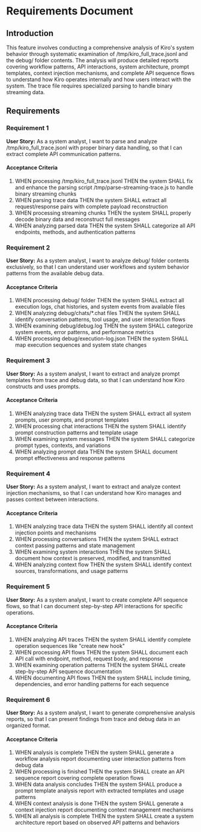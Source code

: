 # Requirements Document

## Introduction

This feature involves conducting a comprehensive analysis of Kiro's system behavior through systematic examination of /tmp/kiro_full_trace.jsonl and the debug/ folder contents. The analysis will produce detailed reports covering workflow patterns, API interactions, system architecture, prompt templates, context injection mechanisms, and complete API sequence flows to understand how Kiro operates internally and how users interact with the system. The trace file requires specialized parsing to handle binary streaming data.

## Requirements

### Requirement 1

**User Story:** As a system analyst, I want to parse and analyze /tmp/kiro_full_trace.jsonl with proper binary data handling, so that I can extract complete API communication patterns.

#### Acceptance Criteria

1. WHEN processing /tmp/kiro_full_trace.jsonl THEN the system SHALL fix and enhance the parsing script /tmp/parse-streaming-trace.js to handle binary streaming chunks
2. WHEN parsing trace data THEN the system SHALL extract all request/response pairs with complete payload reconstruction
3. WHEN processing streaming chunks THEN the system SHALL properly decode binary data and reconstruct full messages
4. WHEN analyzing parsed data THEN the system SHALL categorize all API endpoints, methods, and authentication patterns

### Requirement 2

**User Story:** As a system analyst, I want to analyze debug/ folder contents exclusively, so that I can understand user workflows and system behavior patterns from the available debug data.

#### Acceptance Criteria

1. WHEN processing debug/ folder THEN the system SHALL extract all execution logs, chat histories, and system events from available files
2. WHEN analyzing debug/chats/*.chat files THEN the system SHALL identify conversation patterns, tool usage, and user interaction flows
3. WHEN examining debug/debug.log THEN the system SHALL categorize system events, error patterns, and performance metrics
4. WHEN processing debug/execution-log.json THEN the system SHALL map execution sequences and system state changes

### Requirement 3

**User Story:** As a system analyst, I want to extract and analyze prompt templates from trace and debug data, so that I can understand how Kiro constructs and uses prompts.

#### Acceptance Criteria

1. WHEN analyzing trace data THEN the system SHALL extract all system prompts, user prompts, and prompt templates
2. WHEN processing chat interactions THEN the system SHALL identify prompt construction patterns and template usage
3. WHEN examining system messages THEN the system SHALL categorize prompt types, contexts, and variations
4. WHEN analyzing prompt data THEN the system SHALL document prompt effectiveness and response patterns

### Requirement 4

**User Story:** As a system analyst, I want to extract and analyze context injection mechanisms, so that I can understand how Kiro manages and passes context between interactions.

#### Acceptance Criteria

1. WHEN analyzing trace data THEN the system SHALL identify all context injection points and mechanisms
2. WHEN processing conversations THEN the system SHALL extract context passing patterns and state management
3. WHEN examining system interactions THEN the system SHALL document how context is preserved, modified, and transmitted
4. WHEN analyzing context flow THEN the system SHALL identify context sources, transformations, and usage patterns

### Requirement 5

**User Story:** As a system analyst, I want to create complete API sequence flows, so that I can document step-by-step API interactions for specific operations.

#### Acceptance Criteria

1. WHEN analyzing API traces THEN the system SHALL identify complete operation sequences like "create new hook"
2. WHEN processing API flows THEN the system SHALL document each API call with endpoint, method, request body, and response
3. WHEN examining operation patterns THEN the system SHALL create step-by-step API sequence documentation
4. WHEN documenting API flows THEN the system SHALL include timing, dependencies, and error handling patterns for each sequence

### Requirement 6

**User Story:** As a system analyst, I want to generate comprehensive analysis reports, so that I can present findings from trace and debug data in an organized format.

#### Acceptance Criteria

1. WHEN analysis is complete THEN the system SHALL generate a workflow analysis report documenting user interaction patterns from debug data
2. WHEN processing is finished THEN the system SHALL create an API sequence report covering complete operation flows
3. WHEN data analysis concludes THEN the system SHALL produce a prompt template analysis report with extracted templates and usage patterns
4. WHEN context analysis is done THEN the system SHALL generate a context injection report documenting context management mechanisms
5. WHEN all analysis is complete THEN the system SHALL create a system architecture report based on observed API patterns and behaviors